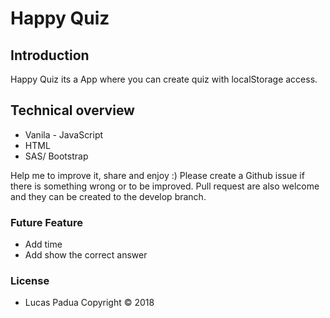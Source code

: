 # Happy Quiz
## Introduction

Happy Quiz its a App where you can create quiz with localStorage access.

## Technical overview

- Vanila - JavaScript
- HTML
- SAS/ Bootstrap

Help me to improve it, share and enjoy :) Please create a Github issue if there is something wrong or to be improved. Pull request are also welcome and they can be created to the develop branch.

### Future Feature

- Add time
- Add show the correct answer


### License
- Lucas Padua Copyright © 2018
